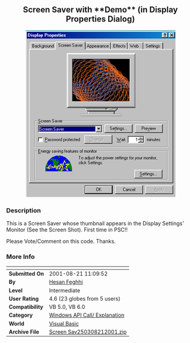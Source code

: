 ﻿<div align="center">

## Screen Saver with \*\*Demo\*\* \(in Display Properties Dialog\)

<img src="PIC200182174869532.gif">
</div>

### Description

This is a Screen Saver whose thumbnail appears in the Display Settings' Monitor (See the Screen Shot). First time in PSC!!

Please Vote/Comment on this code. Thanks.
 
### More Info
 


<span>             |<span>
---                |---
**Submitted On**   |2001-08-21 11:09:52
**By**             |[Hesan Feghhi](https://github.com/Planet-Source-Code/PSCIndex/blob/master/ByAuthor/hesan-feghhi.md)
**Level**          |Intermediate
**User Rating**    |4.6 (23 globes from 5 users)
**Compatibility**  |VB 5\.0, VB 6\.0
**Category**       |[Windows API Call/ Explanation](https://github.com/Planet-Source-Code/PSCIndex/blob/master/ByCategory/windows-api-call-explanation__1-39.md)
**World**          |[Visual Basic](https://github.com/Planet-Source-Code/PSCIndex/blob/master/ByWorld/visual-basic.md)
**Archive File**   |[Screen Sav250308212001\.zip](https://github.com/Planet-Source-Code/hesan-feghhi-screen-saver-with-demo-in-display-properties-dialog__1-26433/archive/master.zip)








